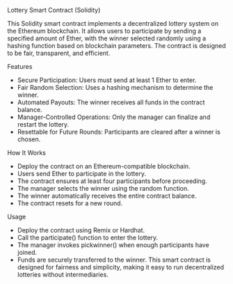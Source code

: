 Lottery Smart Contract (Solidity)

This Solidity smart contract implements a decentralized lottery system on the Ethereum blockchain. It allows users to participate by sending a specified amount of Ether, with the winner selected randomly using a hashing function based on blockchain parameters. The contract is designed to be fair, transparent, and efficient.

Features
- Secure Participation: Users must send at least 1 Ether to enter.
- Fair Random Selection: Uses a hashing mechanism to determine the winner.
- Automated Payouts: The winner receives all funds in the contract balance.
- Manager-Controlled Operations: Only the manager can finalize and restart the lottery.
- Resettable for Future Rounds: Participants are cleared after a winner is chosen.

How It Works
- Deploy the contract on an Ethereum-compatible blockchain.
- Users send Ether to participate in the lottery.
- The contract ensures at least four participants before proceeding.
- The manager selects the winner using the random function.
- The winner automatically receives the entire contract balance.
- The contract resets for a new round.

Usage
- Deploy the contract using Remix or Hardhat.
- Call the participate() function to enter the lottery.
- The manager invokes pickwinner() when enough participants have joined.
- Funds are securely transferred to the winner.
This smart contract is designed for fairness and simplicity, making it easy to run decentralized lotteries without intermediaries.
